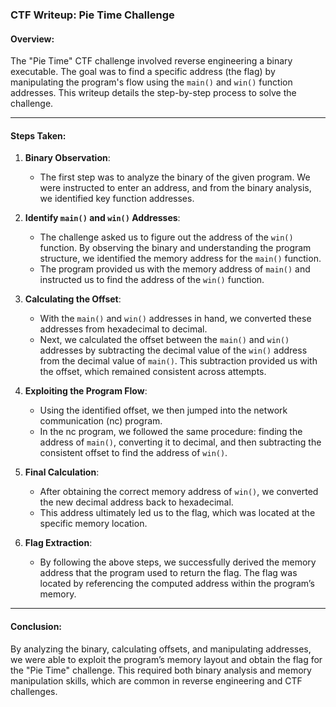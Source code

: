 ### CTF Writeup: Pie Time Challenge

#### Overview:
The "Pie Time" CTF challenge involved reverse engineering a binary executable. The goal was to find a specific address (the flag) by manipulating the program's flow using the `main()` and `win()` function addresses. This writeup details the step-by-step process to solve the challenge.

---

#### Steps Taken:

1. **Binary Observation**:
   - The first step was to analyze the binary of the given program. We were instructed to enter an address, and from the binary analysis, we identified key function addresses.

2. **Identify `main()` and `win()` Addresses**:
   - The challenge asked us to figure out the address of the `win()` function. By observing the binary and understanding the program structure, we identified the memory address for the `main()` function.
   - The program provided us with the memory address of `main()` and instructed us to find the address of the `win()` function.

3. **Calculating the Offset**:
   - With the `main()` and `win()` addresses in hand, we converted these addresses from hexadecimal to decimal.
   - Next, we calculated the offset between the `main()` and `win()` addresses by subtracting the decimal value of the `win()` address from the decimal value of `main()`. This subtraction provided us with the offset, which remained consistent across attempts.

4. **Exploiting the Program Flow**:
   - Using the identified offset, we then jumped into the network communication (nc) program.
   - In the nc program, we followed the same procedure: finding the address of `main()`, converting it to decimal, and then subtracting the consistent offset to find the address of `win()`.

5. **Final Calculation**:
   - After obtaining the correct memory address of `win()`, we converted the new decimal address back to hexadecimal.
   - This address ultimately led us to the flag, which was located at the specific memory location.

6. **Flag Extraction**:
   - By following the above steps, we successfully derived the memory address that the program used to return the flag. The flag was located by referencing the computed address within the program’s memory.

---

#### Conclusion:
By analyzing the binary, calculating offsets, and manipulating addresses, we were able to exploit the program’s memory layout and obtain the flag for the "Pie Time" challenge. This required both binary analysis and memory manipulation skills, which are common in reverse engineering and CTF challenges.

